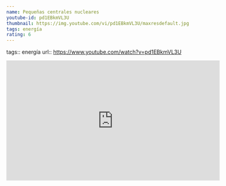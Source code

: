 ```yaml
---
name: Pequeñas centrales nucleares
youtube-id: pd1EBkmVL3U
thumbnail: https://img.youtube.com/vi/pd1EBkmVL3U/maxresdefault.jpg
tags: energía
rating: 6
---
```

tags:: energía
url:: https://www.youtube.com/watch?v=pd1EBkmVL3U

<iframe width='560' height='315' src='https://www.youtube.com/embed/pd1EBkmVL3U' title='YouTube video player' frameborder='0' allow='accelerometer; autoplay; clipboard-write; encrypted-media; gyroscope; picture-in-picture; web-share' allowfullscreen></iframe>


